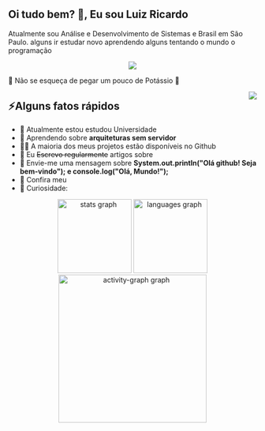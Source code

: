 <h2>Oi tudo bem? 👋, Eu sou Luiz Ricardo</h2>

<p>Atualmente sou Análise e Desenvolvimento de Sistemas e Brasil em São Paulo. alguns ir estudar novo aprendendo alguns tentando o mundo o programação</p>

<p align="center">
  <a href="https://skillicons.dev">
    <img src="https://skillicons.dev/icons?i=git,arduino,bootstrap,css,github,gmail,html,idea,instagram,java,js,jquery,linux,linkedin,netlify,php,py,twitter,vscode,wordpress,sqlserver," />
  </a>
</p>


<p>🍌 Não se esqueça de pegar um pouco de Potássio 🍌</p>
<img align="right" src="https://media1.giphy.com/media/13HgwGsXF0aiGY/giphy.gif" />
<h2>⚡️Alguns fatos rápidos</h2>
<ul>
<li>🔭 Atualmente estou estudou Universidade  </li>
<li>🧐 Aprendendo sobre <strong>arquiteturas sem servidor</strong>
<li>👨‍💻 A maioria dos meus projetos estão disponíveis no Github</li>
<li>📝 Eu <del>Escrevo regularmente</del> artigos sobre</li>
<li>💬 Envie-me uma mensagem sobre <strong>System.out.println("Olá github! Seja bem-vindo"); e console.log("Olá, Mundo!");
</strong></li>
<li>📙 Confira meu </li>
<li>🎉 Curiosidade: </li>
</ul>

<div align="left">
 <div align="center">
  <img src="https://github-readme-stats.vercel.app/api?username=LuizRicardo122343&hide_title=false&hide_rank=false&show_icons=true&include_all_commits=true&count_private=true&disable_animations=false&theme=dracula&locale=en&hide_border=false&order=1" height="150" alt="stats graph"  />
  <img src="https://github-readme-stats.vercel.app/api/top-langs?username=LuizRicardo122343&locale=en&hide_title=false&layout=compact&card_width=320&langs_count=5&theme=dracula&hide_border=false&order=2" height="150" alt="languages graph"  />

  <img src="https://github-readme-activity-graph.vercel.app/graph?username=LuizRicardo122343&radius=16&theme=gruvbox&area=true&order=5&hide_title=false&hide_border=true" height="300" alt="activity-graph graph"/>
</div>
